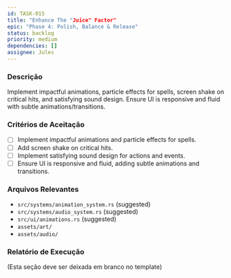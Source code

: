 ```yaml
---
id: TASK-015
title: "Enhance The "Juice" Factor"
epic: "Phase 4: Polish, Balance & Release"
status: backlog
priority: medium
dependencies: []
assignee: Jules
---
```


### Descrição

Implement impactful animations, particle effects for spells, screen shake on critical hits, and satisfying sound design. Ensure UI is responsive and fluid with subtle animations/transitions.

### Critérios de Aceitação

- [ ] Implement impactful animations and particle effects for spells.
- [ ] Add screen shake on critical hits.
- [ ] Implement satisfying sound design for actions and events.
- [ ] Ensure UI is responsive and fluid, adding subtle animations and transitions.

### Arquivos Relevantes

* `src/systems/animation_system.rs` (suggested)
* `src/systems/audio_system.rs` (suggested)
* `src/ui/animations.rs` (suggested)
* `assets/art/`
* `assets/audio/`

### Relatório de Execução

(Esta seção deve ser deixada em branco no template)
